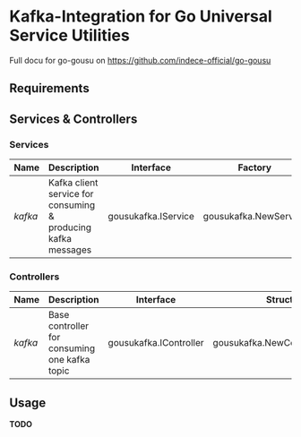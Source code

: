 # Kafka-Integration for Go Universal Service Utilities

Full docu for go-gousu on https://github.com/indece-official/go-gousu

## Requirements

## Services & Controllers
### Services
| Name | Description | Interface | Factory |
| --- | --- | --- | --- |
| _kafka_ | Kafka client service for consuming & producing kafka messages | gousukafka.IService | gousukafka.NewService | 

### Controllers
| Name | Description | Interface | Struct |
| --- | --- | --- | --- |
| _kafka_ | Base  controller for consuming one kafka topic | gousukafka.IController | gousukafka.NewControllerBase | 

## Usage
**TODO**